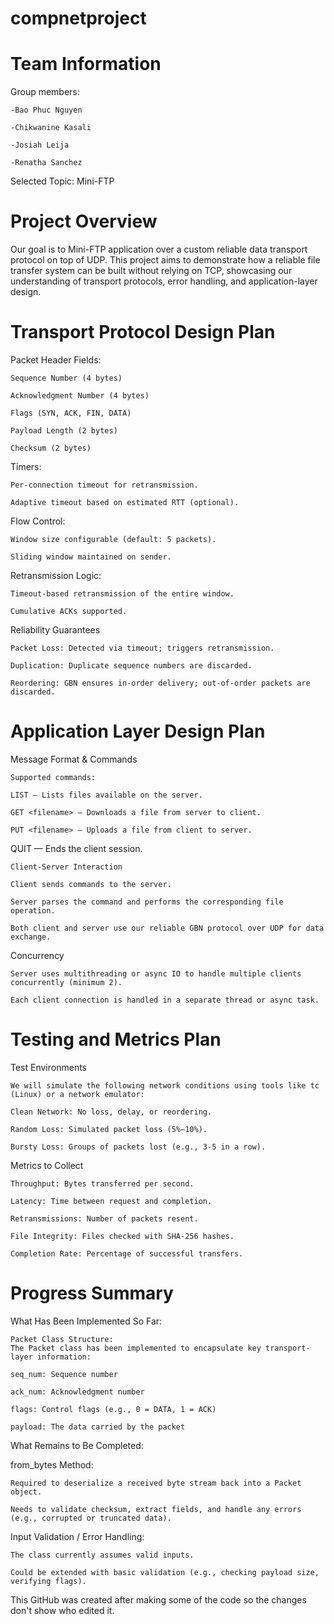 # compnetproject

# Team Information
  Group members:
  
    -Bao Phuc Nguyen
  
    -Chikwanine Kasali
  
    -Josiah Leija
  
    -Renatha Sanchez

  Selected Topic: Mini-FTP

# Project Overview
  Our goal is to Mini-FTP application over a custom reliable data transport protocol on top of UDP. This project aims to demonstrate how a reliable file transfer system can be built without relying on TCP, showcasing our understanding of transport protocols, error handling, and application-layer design.

# Transport Protocol Design Plan
Packet Header Fields:

    Sequence Number (4 bytes)
    
    Acknowledgment Number (4 bytes)
    
    Flags (SYN, ACK, FIN, DATA)
    
    Payload Length (2 bytes)
    
    Checksum (2 bytes)

Timers:
  
    Per-connection timeout for retransmission.
    
    Adaptive timeout based on estimated RTT (optional).

Flow Control:

    Window size configurable (default: 5 packets).
    
    Sliding window maintained on sender.

Retransmission Logic:
  
    Timeout-based retransmission of the entire window.
    
    Cumulative ACKs supported.

Reliability Guarantees

    Packet Loss: Detected via timeout; triggers retransmission.
    
    Duplication: Duplicate sequence numbers are discarded.
    
    Reordering: GBN ensures in-order delivery; out-of-order packets are discarded.

# Application Layer Design Plan
Message Format & Commands

    Supported commands:
    
    LIST — Lists files available on the server.
    
    GET <filename> — Downloads a file from server to client.
    
    PUT <filename> — Uploads a file from client to server.

QUIT — Ends the client session.

    Client-Server Interaction
    
    Client sends commands to the server.
    
    Server parses the command and performs the corresponding file operation.
    
    Both client and server use our reliable GBN protocol over UDP for data exchange.

Concurrency
    
    Server uses multithreading or async IO to handle multiple clients concurrently (minimum 2).
    
    Each client connection is handled in a separate thread or async task.

# Testing and Metrics Plan
Test Environments
    
    We will simulate the following network conditions using tools like tc (Linux) or a network emulator:
    
    Clean Network: No loss, delay, or reordering.
    
    Random Loss: Simulated packet loss (5%–10%).
    
    Bursty Loss: Groups of packets lost (e.g., 3-5 in a row).

Metrics to Collect

    Throughput: Bytes transferred per second.
    
    Latency: Time between request and completion.
    
    Retransmissions: Number of packets resent.
    
    File Integrity: Files checked with SHA-256 hashes.
    
    Completion Rate: Percentage of successful transfers.

# Progress Summary
What Has Been Implemented So Far:

    Packet Class Structure:
    The Packet class has been implemented to encapsulate key transport-layer information:
    
    seq_num: Sequence number
    
    ack_num: Acknowledgment number
    
    flags: Control flags (e.g., 0 = DATA, 1 = ACK)
    
    payload: The data carried by the packet

What Remains to Be Completed:

from_bytes Method:

    Required to deserialize a received byte stream back into a Packet object.
    
    Needs to validate checksum, extract fields, and handle any errors (e.g., corrupted or truncated data).

Input Validation / Error Handling:

    The class currently assumes valid inputs.
    
    Could be extended with basic validation (e.g., checking payload size, verifying flags).

This GitHub was created after making some of the code so the changes don't show who edited it.
